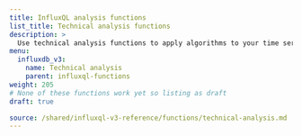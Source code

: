 ```yaml
---
title: InfluxQL analysis functions
list_title: Technical analysis functions
description: >
  Use technical analysis functions to apply algorithms to your time series data.
menu:
  influxdb_v3:
    name: Technical analysis
    parent: influxql-functions
weight: 205
# None of these functions work yet so listing as draft
draft: true

source: /shared/influxql-v3-reference/functions/technical-analysis.md
---
```


<!-- 
The content of this page is at /shared/influxql-v3-reference/functions/technical-analysis.md
-->
